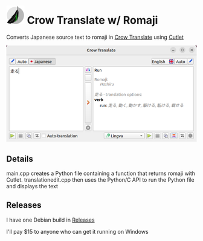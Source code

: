 # ![Crow Translate logo](data/icons/app/48-apps-crow-translate.png) Crow Translate w/ Romaji

Converts Japanese source text to romaji in [Crow Translate](https://github.com/crow-translate/crow-translate) using [Cutlet](https://github.com/polm/cutlet)

<p align="center">
  <img src="https://raw.githubusercontent.com/Brandyn-Davis/crow-translate-romaji/master/data/screenshots/crow-romaji-screenshot.png">
</p>

## Details
main.cpp creates a Python file containing a function that returns romaji with Cutlet. translationedit.cpp then uses the Python/C API to run the Python file and displays the text

## Releases
I have one Debian build in [Releases](https://github.com/Brandyn-Davis/crow-translate-romaji/releases)

I'll pay $15 to anyone who can get it running on Windows

